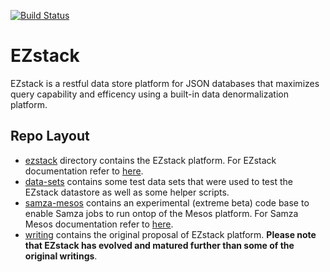 [![Build Status](https://travis-ci.com/gw-cs-sd/sd-18-ezstack.svg?token=JExnFh8q4Xp96JzLASUR&branch=master)](https://travis-ci.com/gw-cs-sd/sd-18-ezstack)

# EZstack

EZstack is a restful data store platform for JSON databases that maximizes query capability and efficency using a built-in data denormalization platform.

## Repo Layout

- [ezstack](ezstack/) directory contains the EZstack platform. For EZstack documentation refer to [here](ezstack/README.md).
- [data-sets](data-sets/) contains some test data sets that were used to test the EZstack datastore as well as some helper scripts.
- [samza-mesos](samza-mesos/) contains an experimental (extreme beta) code base to enable Samza jobs to run ontop of the Mesos platform. For Samza Mesos documentation refer to [here](samza-mesos/README.md).
- [writing](writing/) contains the original proposal of EZstack platform. **Please note that EZstack has evolved and matured further than some of the original writings**.
